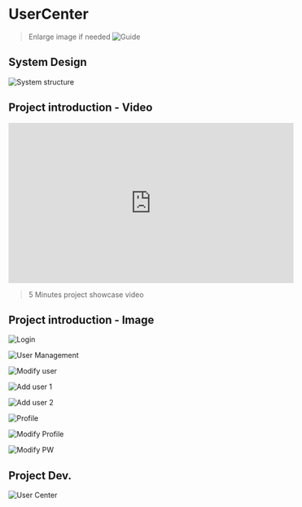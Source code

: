 # UserCenter

> Enlarge image if needed 
![Guide](image/guide.png)

## System Design
![System structure](image/structure.png)

## Project introduction - Video

<iframe width="560" height="315" src="https://www.youtube.com/embed/waCRV8ZARv4" frameborder="0" allowfullscreen></iframe>

> 5 Minutes project showcase video

## Project introduction - Image

![Login](image/login.png)

![User Management](image/user_management.png)

![Modify user](image/user_management_modifly.png)

![Add user 1](image/add_user_1.png)

![Add user 2](image/add_user_2.png)

![Profile](image/user_profile.png)

![Modify Profile](image/user_profile_modifly.png)

![Modify PW](image/user_profile_password.png)

## Project Dev.
![User Center](image/User-Center.png)